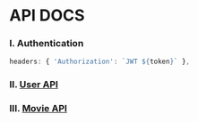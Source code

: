 # API DOCS

### I. Authentication
```js
headers: { 'Authorization': `JWT ${token}` },
```
### II. [User API](./users.md)
### III. [Movie API](./movies.md)